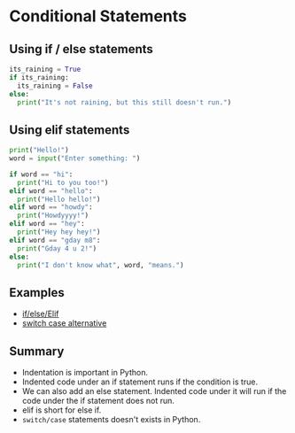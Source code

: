 # Conditional Statements

## Using if / else statements

```python
its_raining = True
if its_raining:
  its_raining = False
else:
  print("It's not raining, but this still doesn't run.")
```

## Using elif statements

```python
print("Hello!")
word = input("Enter something: ")

if word == "hi":
  print("Hi to you too!")
elif word == "hello":
  print("Hello hello!")
elif word == "howdy":
  print("Howdyyyy!")
elif word == "hey":
  print("Hey hey hey!")
elif word == "gday m8":
  print("Gday 4 u 2!")
else:
  print("I don't know what", word, "means.")
```

## Examples

* [if/else/Elif](examples/conditionals.py)
* [switch case alternative](examples/switch-alternative.py)

## Summary

* Indentation is important in Python.
* Indented code under an if statement runs if the condition is true.
* We can also add an else statement. Indented code under it will run if the code under the if statement does not run.
* elif is short for else if.
* `switch/case` statements doesn't exists in Python.
